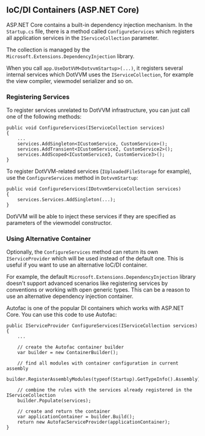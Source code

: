 ## IoC/DI Containers (ASP.NET Core)

ASP.NET Core contains a built-in dependency injection mechanism. In the `Startup.cs` file, there is a method called `ConfigureServices` which registers all application services in the `IServiceCollection` parameter. 

The collection is managed by the `Microsoft.Extensions.DependencyInjection` library.

When you call `app.UseDotVVM<DotvvmStartup>(...)`, it registers several internal services which DotVVM uses the `IServiceCollection`, for example the view compiler, viewmodel serializer and so on.  

### Registering Services

To register services unrelated to DotVVM infrastructure, you can just call one of the following methods:

```CSHARP
public void ConfigureServices(IServiceCollection services)
{
    ...
    services.AddSingleton<ICustomService, CustomService>();
    services.AddTransient<ICustomService2, CustomService2>();
    services.AddScoped<ICustomService3, CustomService3>();
}
```

To register DotVVM-related services (`IUploadedFileStorage` for example), use the `ConfigureServices` method in `DotvvmStartup`:

```CSHARP
public void ConfigureServices(IDotvvmServiceCollection services)
{
    services.Services.AddSingleton(...);
}
```

DotVVM will be able to inject these services if they are specified as parameters of the viewmodel constructor. 

### Using Alternative Container

Optionally, the `ConfigureServices` method can return its own `IServiceProvider` which will be used instead of the default one. This is useful if you want to use an alternative IoC/DI container. 

For example, the default `Microsoft.Extensions.DependencyInjection` library doesn't support advanced scenarios like registering services by conventions or working with open generic types. This can be a reason to use an alternative dependency injection container.

Autofac is one of the popular DI containers which works with ASP.NET Core. You can use this code to use Autofac:

```CSHARP
public IServiceProvider ConfigureServices(IServiceCollection services)
{
    ...

    // create the Autofac container builder
    var builder = new ContainerBuilder();

    // find all modules with container configuration in current assembly
    builder.RegisterAssemblyModules(typeof(Startup).GetTypeInfo().Assembly);

    // combine the rules with the services already registered in the IServiceCollection
    builder.Populate(services);

    // create and return the container
    var applicationContainer = builder.Build();
    return new AutofacServiceProvider(applicationContainer);
}
```
